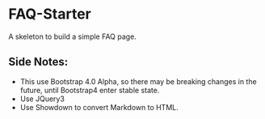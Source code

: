 # FAQ-Starter
A skeleton to build a simple FAQ page.

## Side Notes:
- This use Bootstrap 4.0 Alpha, so there may be breaking changes in the future, until Bootstrap4 enter stable state.
- Use JQuery3
- Use Showdown to convert Markdown to HTML.
